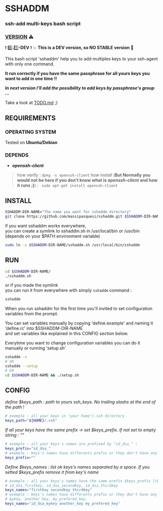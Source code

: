 # SSHADDM

### ssh-add multi-keys bash script ###

### [VERSION](https://github.com/massipasquesi/sshaddm/blob/master/VERSION.md) :warning: ###
:heavy_exclamation_mark: :zero:**.**:one:**-DEV** :heavy_exclamation_mark: 
:boom:  **This is a DEV version, so NO STABLE version** :construction:

This bash script 'sshaddm' help you to add multiples keys to your ssh-agent with only one command.

**It run correctly if you have the same passphrase for all yours keys you want to add in one time !!**

**_In next version I'll add the possibility to add keys by passphrase's group ..._**

Take a look at [TODO.md](https://github.com/massipasquesi/sshaddm/blob/master/TODO.md) ;)

## REQUIREMENTS

### OPERATING SYSTEM ###

Tested on **Ubuntu/Debian**

### DEPENDS ###

+ **_openssh-client_**

> how verify :
> ```dpkg -s openssh-client```
> how install (**But Normally you would not be here if you don't know what is _openssh-client_ and how it runs ;)**) :
> ``` sudo apt-get install openssh-client```

## INSTALL

```bash
SSHADDM-DIR-NAME="The name you want for sshaddm directory"
git clone https://github.com/massipasquesi/sshaddm.git $SSHADDM-DIR-NAME
```

if you want sshaddm works everywhere,  
you can create a symlink to sshaddm.sh in /usr/local/bin or /usr/bin (depends on your $PATH environment variable)

```bash
sudo ln -s $SSHADDM-DIR-NAME/sshaddm.sh /usr/local/bin/sshaddm
```

## RUN

```bash
cd $SSHADDM-DIR-NAME/
./sshaddm.sh
```

or if you made the symlink  
you can run it from everywhere with simply `sshaddm` command :

```bash
sshaddm
```

When you run sshaddm for the first time you'll invited to set configuration variables from the prompt.

You can set variables manually by copying 'define.example' and naming it 'define.rc' into $SSHADDM-DIR-NAME  
and set variables like explained in this CONFIG section below.

Everytime you want to change configuration variables you can do it manually or running 'setup.sh'

```bash
sshaddm -s
# OR
sshaddm --setup
# OR
cd $SSHADDM-DIR-NAME && ./setup.sh
```

## CONFIG

*define $keys\_path : path to yours ssh_keys. No trailing slashs at the end of the path !*

```bash
# exemple : all your keys in "your home"/.ssh directory
keys_path="${HOME}/.ssh"
```

*If all your keys have the same prefix -> set $keys\_prefix.*
*If not set to empty string : ""*

```bash
# exemple : all your keys's names are prefixed by "id_dsa_" :
keys_prefix="id_dsa_"
# exemple : keys's names have differents prefix or they don't have any :
keys_prefix=""
```

*Define $keys\_names : list ok keys's names separated by a space.*
*If you setted $keys\_prefix remove it from key's name*

```bash
# exemple : all your keys's names have the same prefix $keys_prefix like :
# id_dsa_firstkey, id_dsa_secondkey, id_dsa_thirdkey
keys_names="firstkey secondkey thirdkey"
# exemple : keys's names have differents prefix or they don't have any like :
# mykey, another_key, my_prefered_key,
keys_names="id_dsa_mykey another_key my_prefered_key"
```